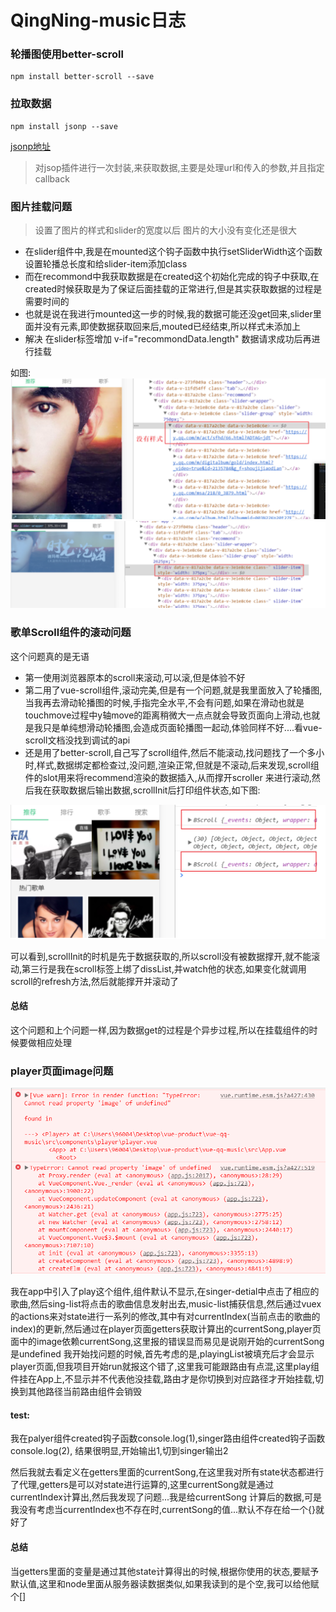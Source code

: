 # QingNing-music日志

### 轮播图使用better-scroll
```
npm install better-scroll --save
```
### 拉取数据
```
npm install jsonp --save
```
[jsonp地址](https://github.com/webmodules/jsonp)
> 对jsop插件进行一次封装,来获取数据,主要是处理url和传入的参数,并且指定callback

### 图片挂载问题
> 设置了图片的样式和slider的宽度以后 图片的大小没有变化还是很大  

- 在slider组件中,我是在mounted这个钩子函数中执行setSliderWidth这个函数设置轮播总长度和给slider-item添加class
- 而在recommond中我获取数据是在created这个初始化完成的钩子中获取,在created时候获取是为了保证后面挂载的正常进行,但是其实获取数据的过程是需要时间的
- 也就是说在我进行mounted这一步的时候,我的数据可能还没get回来,slider里面并没有元素,即使数据获取回来后,mouted已经结束,所以样式未添加上
- 解决 在slider标签增加 v-if="recommondData.length" 数据请求成功后再进行挂载


如图:
![改后](./debugPic/style1.png)
![改后](./debugPic/style3.png)

### 歌单Scroll组件的滚动问题

这个问题真的是无语

- 第一使用浏览器原本的scroll来滚动,可以滚,但是体验不好
- 第二用了vue-scroll组件,滚动完美,但是有一个问题,就是我里面放入了轮播图,当我再去滑动轮播图的时候,手指完全水平,不会有问题,如果在滑动也就是touchmove过程中y轴move的距离稍微大一点点就会导致页面向上滑动,也就是我只是单纯想滑动轮播图,会造成页面轮播图一起动,体验同样不好....看vue-scroll文档没找到调试的api
- 还是用了better-scroll,自己写了scroll组件,然后不能滚动,找问题找了一个多小时,样式,数据绑定都检查过,没问题,渲染正常,但就是不滚动,后来发现,scroll组件的slot用来将recommend渲染的数据插入,从而撑开scroller 来进行滚动,然后我在获取数据后输出数据,scrollInit后打印组件状态,如下图:

![滚动](./debugPic/style2.png)

可以看到,scrollInit的时机是先于数据获取的,所以scroll没有被数据撑开,就不能滚动,第三行是我在scroll标签上绑了dissList,并watch他的状态,如果变化就调用scroll的refresh方法,然后就能撑开并滚动了

#### 总结
这个问题和上个问题一样,因为数据get的过程是个异步过程,所以在挂载组件的时候要做相应处理

### player页面image问题
![player](./debugPic/play_bug1.png)

我在app中引入了play这个组件,组件默认不显示,在singer-detial中点击了相应的歌曲,然后sing-list将点击的歌曲信息发射出去,music-list捕获信息,然后通过vuex的actions来对state进行一系列的修改,其中有对currentIndex(当前点击的歌曲的index)的更新,然后通过在player页面getters获取计算出的currentSong,player页面中的image依赖currentSong,这里报的错误显而易见是说刚开始的currentSong是undefined
我开始找问题的时候,首先考虑的是,playingList被填充后才会显示player页面,但我项目开始run就报这个错了,这里我可能跟路由有点混,这里play组件挂在App上,不显示并不代表他没挂载,路由才是你切换到对应路径才开始挂载,切换到其他路径当前路由组件会销毁
#### test: 
  我在palyer组件created钩子函数console.log(1),singer路由组件created钩子函数console.log(2),
  结果很明显,开始输出1,切到singer输出2
  
  然后我就去看定义在getters里面的currentSong,在这里我对所有state状态都进行了代理,getters是可以对state进行运算的,这里currentSong就是通过currentIndex计算出,然后我发现了问题...我是给currentSong 计算后的数据,可是我没有考虑当currentIndex也不存在时,currentSong的值...默认不存在给一个{}就好了
#### 总结
 当getters里面的变量是通过其他state计算得出的时候,根据你使用的状态,要赋予默认值,这里和node里面从服务器读数据类似,如果我读到的是个空,我可以给他赋个[]

